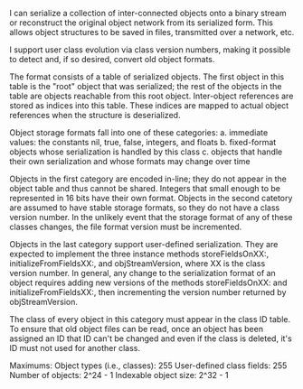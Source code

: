 I can serialize a collection of inter-connected objects onto a binary stream or reconstruct the original object network from its serialized form. This allows object structures to be saved in files, transmitted over a network, etc.

I support user class evolution via class version numbers, making it possible to detect and, if so desired, convert old object formats.

The format consists of a table of serialized objects. The first object in this table is the "root" object that was serialized; the rest of the objects in the table are objects reachable from this root object. Inter-object references are stored as indices into this table. These indices are mapped to actual object references when the structure is deserialized.

Object storage formats fall into one of these categories:
  a. immediate values: the constants nil, true, false, integers, and floats
  b. fixed-format objects whose serialization is handled by this class
  c. objects that handle their own serialization and whose formats may change over time

Objects in the first category are encoded in-line; they do not appear in the object table and thus cannot be shared. Integers that small enough to be represented in 16 bits have their own format. Objects in the second catetory are assumed to have stable storage formats, so they do not have a class version number. In the unlikely event that the storage format of any of these classes changes, the file format version must be incremented.

Objects in the last category support user-defined serialization. They are expected to implement the three instance methods storeFieldsOnXX:, initializeFromFieldsXX:, and objStreamVersion, where XX is the class version number. In general, any change to the serialization format of an object requires adding new versions of the methods storeFieldsOnXX: and initializeFromFieldsXX:, then incrementing the version number returned by objStreamVersion.

The class of every object in this category must appear in the class ID table. To ensure that old object files can be read, once an object has been assigned an ID that ID can't be changed and even if the class is deleted, it's ID must not used for another class.

Maximums:
  Object types (i.e., classes): 255
  User-defined class fields: 255
  Number of objects: 2^24 - 1
  Indexable object size: 2^32 - 1
